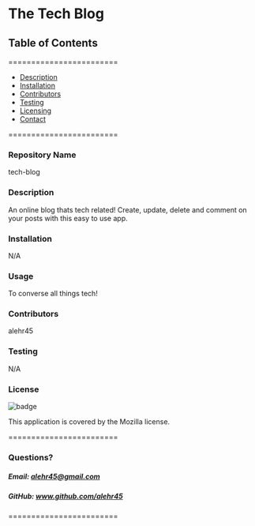 
# The Tech Blog


## **Table of Contents**
========================
* [Description](#description)
* [Installation](#installation)
* [Contributors](#contributors)
* [Testing](#Testing)
* [Licensing](#Licenses)
* [Contact](#questions)

========================

### **Repository Name**  
tech-blog

### **Description**  
An online blog thats tech related! Create, update, delete and comment on your posts with this easy to use app. 

### **Installation**  
N/A

### **Usage**  
To converse all things tech!

### **Contributors**  
alehr45

### **Testing**  
N/A

### **License**  
![badge](https://img.shields.io/badge/license-Mozilla-brightgreen)  

This application is covered by the Mozilla license. 

========================

### Questions?
##### Email: alehr45@gmail.com
##### GitHub: www.github.com/alehr45  

========================
